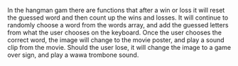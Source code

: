 In the hangman gam there are functions that after a win or loss it will reset the guessed word and then count up the wins and losses. It will continue to randomly choose a word from the words array, and add the guessed letters from what the user chooses on the keyboard. Once the user chooses the correct word, the image will change to the movie poster, and play a sound clip from the movie. Should the user lose, it will change the image to a game over sign, and play a wawa trombone sound. 
